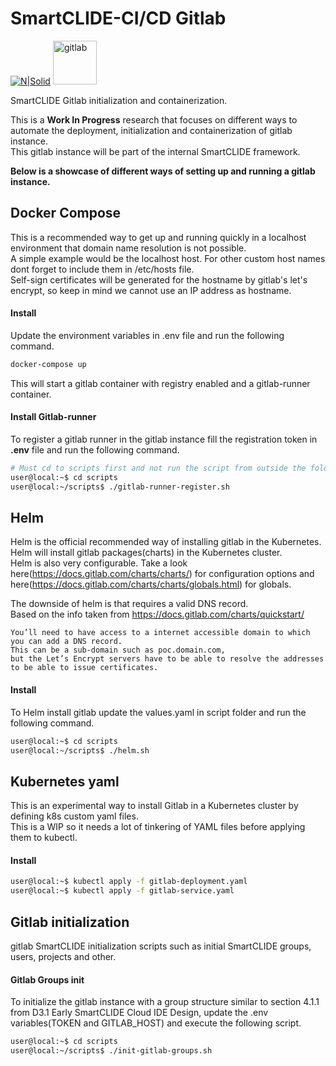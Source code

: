 # SmartCLIDE-CI/CD Gitlab
[![N|Solid](https://i2.wp.com/smartclide.eu/wp-content/uploads/2020/02/cropped-SmartClideRGBColor-1.png?w=120&ssl=1)](https://smartclide.eu/)
<img width="70" alt="gitlab" src="https://about.gitlab.com/images/press/logo/png/gitlab-logo-gray-stacked-rgb.png">

SmartCLIDE Gitlab initialization and containerization.<br>

This is a <b>Work In Progress</b> research that focuses on different ways to automate the deployment, initialization and containerization of gitlab instance.<br>
This gitlab instance will be part of the internal SmartCLIDE framework.

<b>Below is a showcase of different ways of setting up and running a gitlab instance.</b>
## Docker Compose
This is a recommended way to get up and running quickly in a localhost environment that domain name resolution is not possible.<br>
A simple example would be the localhost host. For other custom host names dont forget to include them in /etc/hosts file.<br>
Self-sign certificates will be generated for the hostname by gitlab's let's encrypt, so keep in mind we cannot use an IP address as hostname.

#### Install
Update the environment variables in .env file and run the following command.<br>
```sh
docker-compose up
```
This will start a gitlab container with registry enabled and a gitlab-runner container.<br>
#### Install Gitlab-runner
To register a gitlab runner in the gitlab instance fill the registration token in <b>.env</b> file and run the following command.
```sh
# Must cd to scripts first and not run the script from outside the folder.
user@local:~$ cd scripts
user@local:~/scripts$ ./gitlab-runner-register.sh
```
## Helm
Helm is the official recommended way of installing gitlab in the Kubernetes.<br>
Helm will install gitlab packages(charts) in the Kubernetes cluster.<br>
Helm is also very configurable. Take a look here(https://docs.gitlab.com/charts/charts/) for configuration options and here(https://docs.gitlab.com/charts/charts/globals.html) for globals.<br>

The downside of helm is that requires a valid DNS record.<br>
Based on the info taken from https://docs.gitlab.com/charts/quickstart/ <br> 
```You can not use example.com.
You’ll need to have access to a internet accessible domain to which you can add a DNS record.
This can be a sub-domain such as poc.domain.com,
but the Let’s Encrypt servers have to be able to resolve the addresses to be able to issue certificates.
```

#### Install
To Helm install gitlab update the values.yaml in script folder and run the following command.
```sh
user@local:~$ cd scripts
user@local:~/scripts$ ./helm.sh
```

## Kubernetes yaml
This is an experimental way to install Gitlab in a Kubernetes cluster by defining k8s custom yaml files.<br>
This is a WIP so it needs a lot of tinkering of YAML files before applying them to kubectl.
#### Install
```sh
user@local:~$ kubectl apply -f gitlab-deployment.yaml
user@local:~$ kubectl apply -f gitlab-service.yaml
```

## Gitlab initialization
gitlab SmartCLIDE initialization scripts such as initial SmartCLIDE groups, users, projects and other.

#### Gitlab Groups init
To initialize the gitlab instance with a group structure similar to section 4.1.1 from D3.1 Early SmartCLIDE Cloud IDE Design,
update the .env variables(TOKEN and GITLAB_HOST) and execute the following script.
```sh
user@local:~$ cd scripts
user@local:~/scripts$ ./init-gitlab-groups.sh
```

